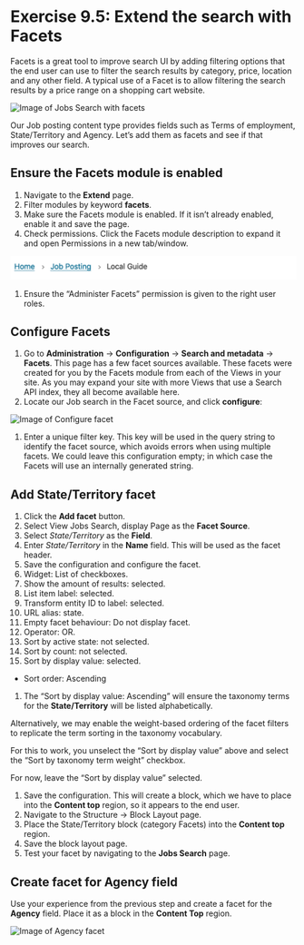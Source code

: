 # Exercise 9.5: Extend the search with Facets

Facets is a great tool to improve search UI by adding filtering options that the end user can use to filter the search results by category, price, location and any other field. A typical use of a Facet is to allow filtering the search results by a price range on a shopping cart website.

![Image of Jobs Search with facets](../.gitbook/assets/241.png)

Our Job posting content type provides fields such as Terms of employment, State/Territory and Agency. Let’s add them as facets and see if that improves our search.

## Ensure the Facets module is enabled

1. Navigate to the **Extend** page.
2. Filter modules by keyword **facets**.
3. Make sure the Facets module is enabled. If it isn’t already enabled, enable it and save the page.
4. Check permissions. Click the Facets module description to expand it and open Permissions in a new tab/window.

![Image of Facets module enabled](<../.gitbook/assets/159 (1) (1) (1) (1) (2) (1) (1) (1) (1) (1) (3).png>)

1. Ensure the “Administer Facets” permission is given to the right user roles.

## Configure Facets

1. Go to **Administration** → **Configuration** → **Search and metadata** → **Facets**. This page has a few facet sources available. These facets were created for you by the Facets module from each of the Views in your site. As you may expand your site with more Views that use a Search API index, they all become available here.
2. Locate our Job search in the Facet source, and click **configure**:

![Image of Configure facet](../.gitbook/assets/243.png)

1. Enter a unique filter key. This key will be used in the query string to identify the facet source, which avoids errors when using multiple facets. We could leave this configuration empty; in which case the Facets will use an internally generated string.

## Add State/Territory facet

1. Click the **Add facet** button.
2. Select View Jobs Search, display Page as the **Facet Source**.
3. Select _State/Territory_ as the **Field**.
4. Enter _State/Territory_ in the **Name** field. This will be used as the facet header.
5. Save the configuration and configure the facet.
6. Widget: List of checkboxes.
7. Show the amount of results: selected.
8. List item label: selected.
9. Transform entity ID to label: selected.
10. URL alias: state.
11. Empty facet behaviour: Do not display facet.
12. Operator: OR.
13. Sort by active state: not selected.
14. Sort by count: not selected.
15. Sort by display value: selected.

* Sort order: Ascending

1. The “Sort by display value: Ascending” will ensure the taxonomy terms for the **State/Territory** will be listed alphabetically.

Alternatively, we may enable the weight-based ordering of the facet filters to replicate the term sorting in the taxonomy vocabulary.

For this to work, you unselect the “Sort by display value” above and select the “Sort by taxonomy term weight” checkbox.

For now, leave the “Sort by display value” selected.

1. Save the configuration. This will create a block, which we have to place into the **Content top** region, so it appears to the end user.
2. Navigate to the Structure → Block Layout page.
3. Place the State/Territory block (category Facets) into the **Content top** region.
4. Save the block layout page.
5. Test your facet by navigating to the **Jobs Search** page.

## Create facet for Agency field

Use your experience from the previous step and create a facet for the **Agency** field. Place it as a block in the **Content Top** region.

![Image of Agency facet](../.gitbook/assets/244.png)
